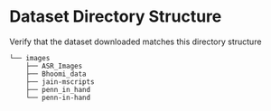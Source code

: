 # Dataset Directory Structure

Verify that the dataset downloaded matches this directory structure
```
└── images
    ├── ASR_Images
    ├── Bhoomi_data
    ├── jain-mscripts
    ├── penn_in_hand
    └── penn-in-hand
```